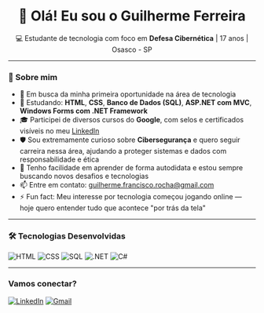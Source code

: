 <h1 align="center">👋 Olá! Eu sou o Guilherme Ferreira</h1>
<p align="center">💻 Estudante de tecnologia com foco em <strong>Defesa Cibernética</strong> | 17 anos | Osasco - SP</p>

---

### 🚀 Sobre mim

- 🔭 Em busca da minha primeira oportunidade na área de tecnologia  
- 🌱 Estudando: **HTML**, **CSS**, **Banco de Dados (SQL)**, **ASP.NET com MVC**, **Windows Forms com .NET Framework**  
- 🎓 Participei de diversos cursos do **Google**, com selos e certificados visíveis no meu [LinkedIn](https://www.linkedin.com/in/seu-usuario-aqui)  
- 🛡️ Sou extremamente curioso sobre **Cibersegurança** e quero seguir carreira nessa área, ajudando a proteger sistemas e dados com responsabilidade e ética  
- 🧠 Tenho facilidade em aprender de forma autodidata e estou sempre buscando novos desafios e tecnologias  
- 📫 Entre em contato: guilherme.francisco.rocha@gmail.com  
- ⚡ Fun fact: Meu interesse por tecnologia começou jogando online — hoje quero entender tudo que acontece "por trás da tela"

---

### 🛠️ Tecnologias Desenvolvidas

![HTML](https://img.shields.io/badge/HTML5-E34F26?style=for-the-badge&logo=html5&logoColor=white)
![CSS](https://img.shields.io/badge/CSS3-1572B6?style=for-the-badge&logo=css3&logoColor=white)
![SQL](https://img.shields.io/badge/SQL-4479A1?style=for-the-badge&logo=postgresql&logoColor=white)
![.NET](https://img.shields.io/badge/.NET-512BD4?style=for-the-badge&logo=dotnet&logoColor=white)
![C#](https://img.shields.io/badge/C%23-239120?style=for-the-badge&logo=c-sharp&logoColor=white)


---

###  Vamos conectar?

[![LinkedIn](https://img.shields.io/badge/-LinkedIn-0077B5?style=for-the-badge&logo=linkedin&logoColor=white)](https://www.linkedin.com/in/seu-usuario-aqui)
[![Gmail](https://img.shields.io/badge/-Email-D14836?style=for-the-badge&logo=gmail&logoColor=white)](mailto:guilherme.francisco.rocha@gmail.com)


